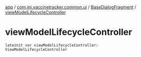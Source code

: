 [app](../../index.md) / [com.jnj.vaccinetracker.common.ui](../index.md) / [BaseDialogFragment](index.md) / [viewModelLifecycleController](./view-model-lifecycle-controller.md)

# viewModelLifecycleController

`lateinit var viewModelLifecycleController: ViewModelLifecycleController`